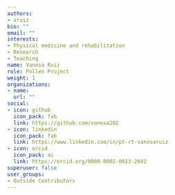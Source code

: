 ```yaml
---
authors:
- vruiz
bio: ""
email: ""
interests:
- Physical medicine and rehabilitation
- Research
- Teaching
name: Vanesa Ruiz
role: Pollen Project
weight: 1
organizations:
- name: 
  url: ""
social:
- icon: github
  icon_pack: fab
  link: https://github.com/vanesa202
- icon: linkedin
  icon_pack: fab
  link: https://www.linkedin.com/in/pt-rt-vanesaruiz
- icon: orcid
  icon_pack: ai
  link: https://orcid.org/0000-0002-0613-2042
superuser: false
user_groups:
- Outside Contributors
---
```

